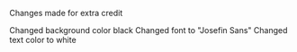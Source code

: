 Changes made for extra credit

Changed background color black
Changed font to "Josefin Sans"
Changed text color to white